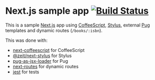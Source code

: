 # Next.js sample app [![Build Status](https://travis-ci.org/rachel-carvalho/next-sample.svg?branch=master)](https://travis-ci.org/rachel-carvalho/next-sample)

This is a sample [Next.js](https://nextjs.org) app using [CoffeeScript](https://coffeescript.org/), [Stylus](https://stylus-lang.com), external [Pug](https://pugjs.org) templates and dynamic routes (`/books/:isbn`).

This was done with:
- [next-coffeescript](https://github.com/alin23/next-coffeescript) for CoffeeScript
- [@zeit/next-stylus](https://github.com/zeit/next-plugins/tree/master/packages/next-stylus) for Stylus
- [pug-as-jsx-loader](https://bluewings.github.io/pug-as-jsx-loader/) for Pug
- [next-routes](https://github.com/fridays/next-routes) for dynamic routes
- [jest](https://github.com/facebook/jest) for tests

